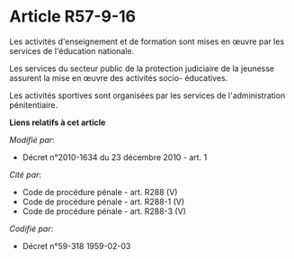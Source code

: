 # Article R57-9-16

Les activités d'enseignement et de formation sont mises en œuvre par les services de l'éducation nationale. 

Les services du secteur public de la protection judiciaire de la jeunesse assurent la mise en œuvre des activités socio-
éducatives. 

Les activités sportives sont organisées par les services de l'administration pénitentiaire.

**Liens relatifs à cet article**

_Modifié par_:

  - Décret n°2010-1634 du 23 décembre 2010 - art. 1

_Cité par_:

  - Code de procédure pénale - art. R288 (V)
  - Code de procédure pénale - art. R288-1 (V)
  - Code de procédure pénale - art. R288-3 (V)

_Codifié par_:

  - Décret n°59-318 1959-02-03
